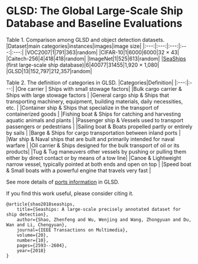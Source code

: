 # GLSD: The Global Large-Scale Ship Database and Baseline Evaluations

Table 1. Comparison among GLSD and object detection datasets. 
|Dataset|main categories|instances|images|image size|
|:---:|:---:|:---:|:---:|:---:|
|VOC2007|1|791|363|random|
|CIFAR-10|1|6000|6000|32 × 43|
|Caitech-256|4|418|418|random|
|ImageNet|1|525|613|random|
|[SeaShips](http://www.lmars.whu.edu.cn/prof_web/shaozhenfeng/datasets/SeaShips(7000).zip) (first large-scale ship database)|6|40077|31455|1,920 × 1,080|
|GLSD|13|152,797|212,357|random|

Table 2. The definition of categories in GLSD. 
|Categories|Definition|
|:---:|:---:|
|Ore carrier | Ships with small stowage factors|
|Bulk cargo carrier & Ships with large stowage factors |
|General cargo ship & Ships that transporting machinery, equipment, building materials, daily necessities, etc. |
|Container ship & Ships that specialize in the transport of containerized goods |
|Fishing boat & Ships for catching and harvesting aquatic animals and plants |
|Passenger ship & Vessels used to transport passengers or pedestrians |
|Sailing boat & Boats propelled partly or entirely by sails |
|Barge & Ships for cargo transportation between inland ports |
|War ship & Naval ships that are built and primarily intended for naval warfare |
|Oil carrier & Ships designed for the bulk transport of oil or its products|
|Tug & Tug maneuvers other vessels by pushing or pulling them either by direct contact or by means of a tow line|
|Canoe & Lightweight narrow vessel, typically pointed at both ends and open on top |
|Speed boat & Small boats with a powerful engine that travels very fast  |

See more details of [ports information](https://github.com/jiaming-wang/GLSD/blob/master/Ports%20list.md) in GLSD.

If you find this work useful, please consider citing it.
```
@article{shao2018seaships,
	title={Seaships: A large-scale precisely annotated dataset for ship detection},
	author={Shao, Zhenfeng and Wu, Wenjing and Wang, Zhongyuan and Du, Wan and Li, Chengyuan},
	journal={IEEE Transactions on Multimedia},
	volume={20},
	number={10},
	pages={2593--2604},
	year={2018}
}
```
